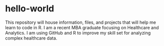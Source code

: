 # hello-world
This repository will house information, files, and projects that will help me learn to code in R.
I am a recent MBA graduate focusing on Healthcare and Analytics. I am using GitHub and R to improve my skill set for analyzing complex healthcare data.

